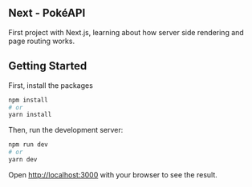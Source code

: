 ## Next - PokéAPI

First project with Next.js, learning about how server side rendering and page routing works.

## Getting Started

First, install the packages

```bash
npm install
# or
yarn install
```

Then, run the development server:

```bash
npm run dev
# or
yarn dev
```

Open [http://localhost:3000](http://localhost:3000) with your browser to see the result.
